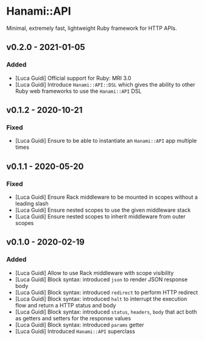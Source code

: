 # Hanami::API
Minimal, extremely fast, lightweight Ruby framework for HTTP APIs.

## v0.2.0 - 2021-01-05
### Added
- [Luca Guidi] Official support for Ruby: MRI 3.0
- [Luca Guidi] Introduce `Hanami::API::DSL` which gives the ability to other Ruby web frameworks to use the `Hanami::API` DSL

## v0.1.2 - 2020-10-21
### Fixed
- [Luca Guidi] Ensure to be able to instantiate an `Hanami::API` app multiple times

## v0.1.1 - 2020-05-20
### Fixed
- [Luca Guidi] Ensure Rack middleware to be mounted in scopes without a leading slash
- [Luca Guidi] Ensure nested scopes to use the given middleware stack
- [Luca Guidi] Ensure nested scopes to inherit middleware from outer scopes

## v0.1.0 - 2020-02-19
### Added
- [Luca Guidi] Allow to use Rack middleware with scope visibility
- [Luca Guidi] Block syntax: introduced `json` to render JSON response body
- [Luca Guidi] Block syntax: introduced `redirect` to perform HTTP redirect
- [Luca Guidi] Block syntax: introduced `halt` to interrupt the execution flow and return a HTTP status and body
- [Luca Guidi] Block syntax: introduced `status`, `headers`, `body` that act both as getters and setters for the response values
- [Luca Guidi] Block syntax: introduced `params` getter
- [Luca Guidi] Introduced `Hanami::API` superclass
